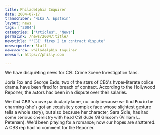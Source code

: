 ```yaml
---
title: Philadelphia Inquirer
date: 2004-07-17
transcriber: "Mika A. Epstein"
layout: news
tags: ["2004"]
categories: ["Articles", "News"]
permalink: /news/2004/:title/
newstitle: "'CSI' fires 2 in contract dispute"
newsreporter: Staff
newssource: Philadelphia Inquirer
newsurl: https://philly.com

---
```


We have disquieting news for CSI: Crime Scene Investigation fans.

Jorja Fox and George Eads, two of the stars of CBS's hyper-literate police drama, have been fired for breach of contract. According to the Hollywood Reporter, the actors had been in a dispute over their salaries.

We find CBS's move particularly lame, not only because we find Fox to be charming (she's got an exquisitely complex face whose slightest gesture tells a whole story), but also because her character, Sara Sidle, has had some serious chemistry with head CSI dude Gil Grissom (William L. Petersen). We'd been praying for a romance; now our hopes are shattered. A CBS rep had no comment for the Reporter.
